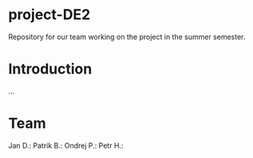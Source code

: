 # project-DE2
Repository for our team working on the project in the summer semester.
# Introduction
...
# Team
Jan D.:
Patrik B.: 
Ondrej P.:
Petr H.:
